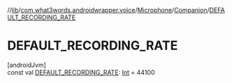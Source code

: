 //[lib](../../../../index.md)/[com.what3words.androidwrapper.voice](../../index.md)/[Microphone](../index.md)/[Companion](index.md)/[DEFAULT_RECORDING_RATE](-d-e-f-a-u-l-t_-r-e-c-o-r-d-i-n-g_-r-a-t-e.md)

# DEFAULT_RECORDING_RATE

[androidJvm]\
const val [DEFAULT_RECORDING_RATE](-d-e-f-a-u-l-t_-r-e-c-o-r-d-i-n-g_-r-a-t-e.md): [Int](https://kotlinlang.org/api/latest/jvm/stdlib/kotlin/-int/index.html) = 44100
